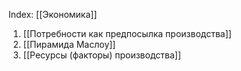 Index: [[Экономика]]

1. [[Потребности как предпосылка производства]]
2. [[Пирамида Маслоу]]
3. [[Ресурсы (факторы) производства]]

